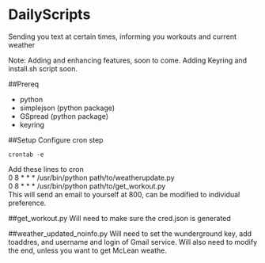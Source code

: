 # DailyScripts
Sending you text at certain times, informing you workouts and current weather

Note: Adding and enhancing features, soon to come. Adding Keyring and install.sh script soon.

##Prereq
- python
- simplejson (python package)
- GSpread (python package)
- keyring


##Setup
Configure cron step
```shell
crontab -e
```
Add these lines to cron  
0 8 * * * /usr/bin/python path/to/weatherupdate.py  
0 8 * * * /usr/bin/python path/to/get_workout.py  
This will send an email to yourself at 800, can be modified to individual preference.

##get_workout.py
Will need to make sure the cred.json is generated

##weather_updated_noinfo.py
Will need to set the wunderground key, add toaddres, and username and login of Gmail service.
Will also need to modify the end, unless you want to get McLean weathe.
